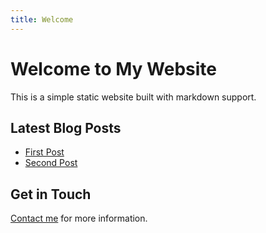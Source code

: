 ```yaml
---
title: Welcome
---
```


# Welcome to My Website

This is a simple static website built with markdown support.

## Latest Blog Posts

- [First Post](/blog/first-post)
- [Second Post](/blog/second-post)

## Get in Touch

[Contact me](/contact) for more information. 